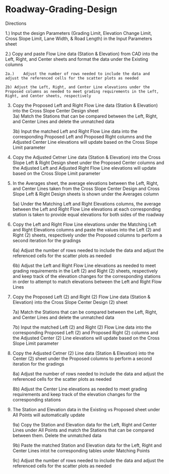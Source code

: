 # Roadway-Grading-Design
Directions

1.)	Input the design Parameters (Grading Limit, Elevation Change Limit, Cross Slope Limit, Lane Width, & Road Length) in the Input Parameters sheet	

2.)	Copy and paste Flow Line data (Station & Elevation) from CAD into the Left, Right, and Center sheets and format the data under the Existing columns	
	
	2a.)	Adjust the number of rows needed to include the data and adjust the referenced cells for the scatter plots as needed
	
	2b)	Adjust the Left, Right, and Center Line elevations under the Proposed columns as needed to meet grading requirements in the Left, Right, and Center sheets, respectively 

3.	Copy the Proposed Left and Right Flow Line data (Station & Elevation) into the Cross Slope Center Design sheet	
	3a)	Match the Stations that can be compared between the Left, Right, and Center Lines and delete the unmatched data
	
	3b)	Input the matched Left and Right Flow Line data into the corresponding Proposed Left and Proposed Right columns and the Adjusted Center Line elevations will update based on the Cross Slope Limit parameter

4.	Copy the Adjusted Cetner Line data (Station & Elevation) into the Cross Slope Left & Right Design sheet under the Proposed Center columns and the Adjusted Left and Adjusted Right Flow Line elevations will update based on the Cross Slope Limit parameter	

5.	In the Averages sheet, the average elevations between the Left, Right, and Center Lines taken from the Cross Slope Center Design and Cross Slope Left & Right Design sheets is shown under the Averages column	
	
	5a)	Under the Matching Left and Right Elevations columns, the average between the Left and Right Flow Line elevations at each corresponding station is taken to provide equal elevations for both sides of the roadway

6.	Copy the Left and Right Flow Line elevations under the Matching Left and Right Elevations columns and paste the values into the Left (2) and Right (2) sheets, respectively under the Proposed columns to perform a second iteration for the gradings	
	
	6a)	Adjust the number of rows needed to include the data and adjust the referenced cells for the scatter plots as needed
	
	6b)	Adjust the Left and Right Flow Line elevations as needed to meet grading requirements in the Left (2) and Right (2) sheets, respectively and keep track of the elevation changes for the corresponding stations in order to attempt to match elevations between the Left and Right Flow Lines

7.	Copy the Proposed Left (2) and Right (2) Flow Line data (Station & Elevation) into the Cross Slope Center Design (2) sheet	
	
	7a)	Match the Stations that can be compared between the Left, Right, and Center Lines and delete the unmatched data
	
	7b)	Input the matched Left (2) and Right (2) Flow Line data into the corresponding Proposed Left (2) and Proposed Right (2) columns and the Adjusted Center (2) Line elevations will update based on the Cross Slope Limit parameter

8.	Copy the Adjusted Cetner (2) Line data (Station & Elevation) into the Center (2) sheet under the Proposed columns to perform a second iteration for the gradings	
	
	8a)	Adjust the number of rows needed to include the data and adjust the referenced cells for the scatter plots as needed
	
	8b)	Adjust the Center Line elevations as needed to meet grading requirements and keep track of the elevation changes for the corresponding stations

9.	The Station and Elevation data in the Existing vs Proposed sheet under All Points will automatically update 	

	9a)	Copy the Station and Elevation data for the Left, Right and Center Lines under All Points and match the Stations that can be compared between them. Delete the unmatched data
	
	9b)	Paste the matched Station and Elevation data for the Left, Right and Center Lines intot he corresponding tables under Matching Points
	
	9c)	Adjust the number of rows needed to include the data and adjust the referenced cells for the scatter plots as needed
